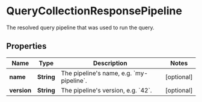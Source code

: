 # QueryCollectionResponsePipeline

The resolved query pipeline that was used to run the query.

## Properties

Name | Type | Description | Notes
------------ | ------------- | ------------- | -------------
**name** | **String** | The pipeline&#39;s name, e.g. &#x60;my-pipeline&#x60;. |  [optional]
**version** | **String** | The pipeline&#39;s version, e.g. &#x60;42&#x60;. |  [optional]



